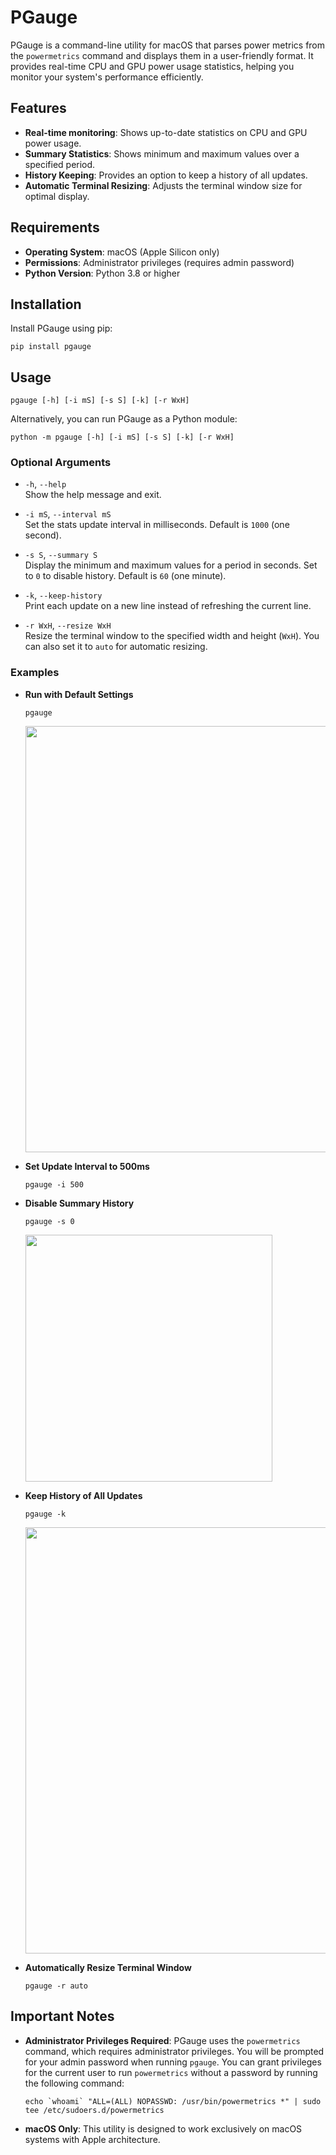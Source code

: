 # PGauge

PGauge is a command-line utility for macOS that parses power metrics from
the `powermetrics` command and displays them in a user-friendly format.
It provides real-time CPU and GPU power usage statistics,
helping you monitor your system's performance efficiently.


## Features

* **Real-time monitoring**: Shows up-to-date statistics on CPU and GPU power usage.
* **Summary Statistics**: Shows minimum and maximum values over a specified period.
* **History Keeping**: Provides an option to keep a history of all updates.
* **Automatic Terminal Resizing**: Adjusts the terminal window size for optimal display.

## Requirements

* **Operating System**: macOS (Apple Silicon only)
* **Permissions**: Administrator privileges (requires admin password)
* **Python Version**: Python 3.8 or higher

## Installation

Install PGauge using pip:

    pip install pgauge

## Usage

    pgauge [-h] [-i mS] [-s S] [-k] [-r WxH]

Alternatively, you can run PGauge as a Python module:

    python -m pgauge [-h] [-i mS] [-s S] [-k] [-r WxH]

### Optional Arguments

- `-h`, `--help`  
    Show the help message and exit.
    
- `-i mS`, `--interval mS`  
    Set the stats update interval in milliseconds. Default is `1000` (one second).
    
- `-s S`, `--summary S`  
    Display the minimum and maximum values for a period in seconds. Set to `0` to disable history. Default is `60` (one minute).
    
- `-k`, `--keep-history`  
    Print each update on a new line instead of refreshing the current line.
    
- `-r WxH`, `--resize WxH`  
    Resize the terminal window to the specified width and height (`WxH`). You can also set it to `auto` for automatic resizing.

### Examples

- **Run with Default Settings**

      pgauge
    
    <img src="https://raw.githubusercontent.com/homm/pgauge/master/static/default.png" width="682"/>
    
- **Set Update Interval to 500ms**
    
      pgauge -i 500
    
- **Disable Summary History**

      pgauge -s 0
    
    <img src="https://raw.githubusercontent.com/homm/pgauge/master/static/no_summary.png" width="395"/>
    
- **Keep History of All Updates**

      pgauge -k
    
    <img src="https://raw.githubusercontent.com/homm/pgauge/master/static/keep_history.png" width="682"/>
    
- **Automatically Resize Terminal Window**
    
      pgauge -r auto

## Important Notes

* **Administrator Privileges Required**: PGauge uses the `powermetrics` command,
  which requires administrator privileges. You will be prompted for your admin password
  when running `pgauge`. You can grant privileges for the current user
  to run `powermetrics` without a password by running the following command:

      echo `whoami` "ALL=(ALL) NOPASSWD: /usr/bin/powermetrics *" | sudo tee /etc/sudoers.d/powermetrics

* **macOS Only**: This utility is designed to work exclusively on macOS systems with Apple architecture.
